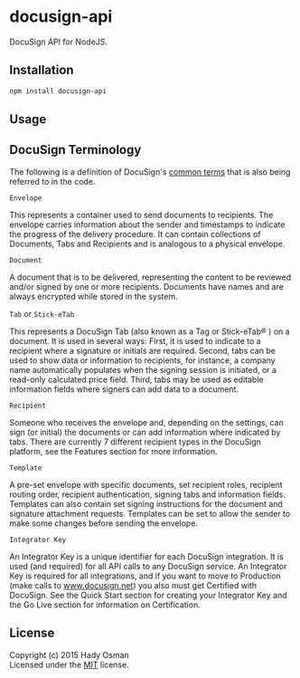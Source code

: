 # docusign-api

DocuSign API for NodeJS.

## Installation

```bash
npm install docusign-api
```

## Usage

## DocuSign Terminology

The following is a definition of DocuSign's [common terms][terms] that is also being referred to in the code.

`Envelope`

This represents a container used to send documents to recipients. The envelope carries information about the sender 
and timestamps to indicate the progress of the delivery procedure. It can contain collections of Documents, Tabs 
and Recipients and is analogous to a physical envelope.

`Document`

A document that is to be delivered, representing the content to be reviewed and/or signed by one or more recipients. 
Documents have names and are always encrypted while stored in the system.

`Tab` or `Stick-eTab`

This represents a DocuSign Tab (also known as a Tag or Stick-eTab® ) on a document. It is used in several ways: 
First, it is used to indicate to a recipient where a signature or initials are required. Second, tabs can be used 
to show data or information to recipients, for instance, a company name automatically populates when the signing 
session is initiated, or a read-only calculated price field. Third, tabs may be used as editable information fields 
where signers can add data to a document.

`Recipient`

Someone who receives the envelope and, depending on the settings, can sign (or initial) the documents or can add 
information where indicated by tabs. There are currently 7 different recipient types in the DocuSign platform, see 
the Features section for more information.

`Template`

A pre-set envelope with specific documents, set recipient roles, recipient routing order, recipient authentication, 
signing tabs and information fields. Templates can also contain set signing instructions for the document and 
signature attachment requests. Templates can be set to allow the sender to make some changes before sending the 
envelope.

`Integrator Key`

An Integrator Key is a unique identifier for each DocuSign integration. It is used (and required) for all API 
calls to any DocuSign service. An Integrator Key is required for all integrations, and if you want to move to 
Production (make calls to www.docusign.net) you also must get Certified with DocuSign. See the Quick Start 
section for creating your Integrator Key and the Go Live section for information on Certification.

## License

Copyright (c) 2015 Hady Osman   
Licensed under the [MIT][license] license.

[terms]: https://www.docusign.com/developer-center/explore/overview
[license]: https://github.com/hadynz/docusign-api/blob/master/README.md
